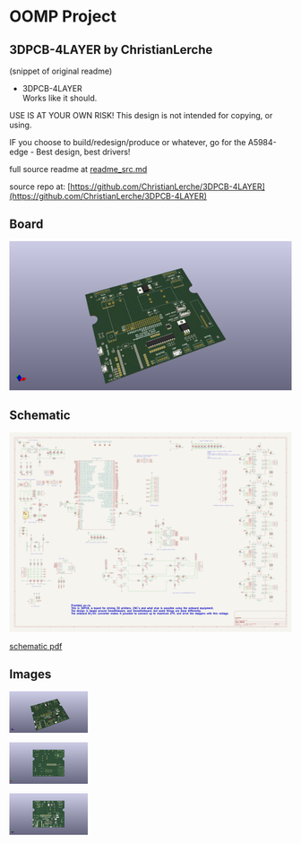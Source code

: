 # OOMP Project  
## 3DPCB-4LAYER  by ChristianLerche  
  
(snippet of original readme)  
  
- 3DPCB-4LAYER  
Works like it should.  
  
USE IS AT YOUR OWN RISK! This design is not intended for copying, or using.  
  
IF you choose to build/redesign/produce or whatever, go for the A5984-edge - Best design, best drivers!  
  
  full source readme at [readme_src.md](readme_src.md)  
  
source repo at: [https://github.com/ChristianLerche/3DPCB-4LAYER](https://github.com/ChristianLerche/3DPCB-4LAYER)  
## Board  
  
[![working_3d.png](working_3d_600.png)](working_3d.png)  
## Schematic  
  
[![working_schematic.png](working_schematic_600.png)](working_schematic.png)  
  
[schematic pdf](working_schematic.pdf)  
## Images  
  
[![working_3d.png](working_3d_140.png)](working_3d.png)  
  
[![working_3d_back.png](working_3d_back_140.png)](working_3d_back.png)  
  
[![working_3d_front.png](working_3d_front_140.png)](working_3d_front.png)  
